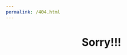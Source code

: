 ```yaml
---
permalink: /404.html
---
```

<!DOCTYPE html>
<html>
<head>
  <title>Page does not exist</title>
</head>
<body>
  <center><h1>Sorry!!!</h1></center>
</body>
</html>
